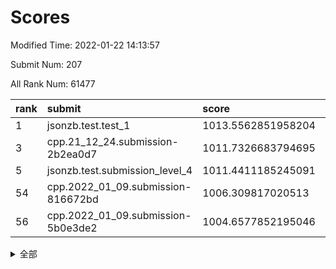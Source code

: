 # Scores

Modified Time: 2022-01-22 14:13:57

Submit Num: 207

All Rank Num: 61477

| rank |               submit               |       score        |       sigma        | pk_num |
| :--- | :--------------------------------- | :----------------- | :----------------- | :----- |
| 1    | jsonzb.test.test_1                 | 1013.5562851958204 | 0.8289799890483492 | 1190   |
| 3    | cpp.21_12_24.submission-2b2ea0d7   | 1011.7326683794695 | 0.7838844336539235 | 1188   |
| 5    | jsonzb.test.submission_level_4     | 1011.4411185245091 | 0.7718866651846181 | 1180   |
| 54   | cpp.2022_01_09.submission-816672bd | 1006.309817020513  | 0.7282863951427623 | 1182   |
| 56   | cpp.2022_01_09.submission-5b0e3de2 | 1004.6577852195046 | 0.716414314474839  | 1190   |


<details>
<summary>全部</summary>

| rank |                 submit                 |       score        |       sigma        | pk_num |
| :--- | :------------------------------------- | :----------------- | :----------------- | :----- |
| 1    | jsonzb.test.test_1                     | 1013.5562851958204 | 0.8289799890483492 | 1190   |
| 2    | gobigger.level_3.submission_level_3_42 | 1011.7905467113897 | 0.7685784827275446 | 1187   |
| 3    | cpp.21_12_24.submission-2b2ea0d7       | 1011.7326683794695 | 0.7838844336539235 | 1188   |
| 4    | gobigger.level_3.submission_level_3_45 | 1011.5280797778936 | 0.7614299584380189 | 1190   |
| 5    | jsonzb.test.submission_level_4         | 1011.4411185245091 | 0.7718866651846181 | 1180   |
| 6    | gobigger.level_3.submission_level_3_1  | 1011.3232802712245 | 0.7748185948987114 | 1193   |
| 7    | gobigger.level_3.submission_level_3_40 | 1011.3179092397446 | 0.7761313118350166 | 1191   |
| 8    | gobigger.level_3.submission_level_3_29 | 1011.1353973917953 | 0.7561511655812516 | 1187   |
| 9    | gobigger.level_3.submission_level_3_24 | 1011.0568449037708 | 0.7823545832206626 | 1190   |
| 10   | gobigger.level_3.submission_level_3_15 | 1011.0333505847682 | 0.7743193199650034 | 1188   |
| 11   | gobigger.level_3.submission_level_3_37 | 1010.9088235739189 | 0.7637179580842876 | 1189   |
| 12   | gobigger.level_3.submission_level_3_8  | 1010.7251896442114 | 0.7891880634265902 | 1188   |
| 13   | gobigger.level_3.submission_level_3_4  | 1010.6019672727169 | 0.7658661884221238 | 1189   |
| 14   | gobigger.level_3.submission_level_3_41 | 1010.5811600427509 | 0.7908606906506329 | 1189   |
| 15   | gobigger.level_3.submission_level_3_35 | 1010.5664740436861 | 0.7579222002405885 | 1186   |
| 16   | gobigger.level_3.submission_level_3_23 | 1010.4204205628666 | 0.7684710734572539 | 1187   |
| 17   | gobigger.level_3.submission_level_3_49 | 1010.4095795563695 | 0.7700788171403616 | 1192   |
| 18   | gobigger.level_3.submission_level_3_5  | 1010.1765448843944 | 0.7549719379513733 | 1191   |
| 19   | gobigger.level_3.submission_level_3_18 | 1010.1757644464261 | 0.7677196659052383 | 1188   |
| 20   | gobigger.level_3.submission_level_3_34 | 1010.1475614354727 | 0.7476777705294818 | 1190   |
| 21   | gobigger.level_3.submission_level_3_21 | 1010.1170262553408 | 0.7459508297572292 | 1182   |
| 22   | gobigger.level_3.submission_level_3_46 | 1010.0075031539715 | 0.7706654936580813 | 1189   |
| 23   | gobigger.level_3.submission_level_3_10 | 1009.8947009399395 | 0.7645249170681591 | 1189   |
| 24   | gobigger.level_3.submission_level_3_32 | 1009.8739712441519 | 0.7565155183147143 | 1183   |
| 25   | gobigger.level_3.submission_level_3_9  | 1009.8670769953942 | 0.7792899250054323 | 1186   |
| 26   | gobigger.level_3.submission_level_3_6  | 1009.8417563133286 | 0.7699724101508253 | 1189   |
| 27   | gobigger.level_3.submission_level_3_20 | 1009.736085195607  | 0.7499208242309797 | 1189   |
| 28   | gobigger.level_3.submission_level_3_22 | 1009.6873152397433 | 0.7360348696691189 | 1194   |
| 29   | gobigger.level_3.submission_level_3_25 | 1009.6373958921126 | 0.7591865491593766 | 1193   |
| 30   | gobigger.level_3.submission_level_3_38 | 1009.6057988618263 | 0.7646138157143649 | 1181   |
| 31   | gobigger.level_3.submission_level_3_26 | 1009.5935899831526 | 0.7944854259170634 | 1188   |
| 32   | gobigger.level_3.submission_level_3_2  | 1009.570047521309  | 0.7584707679562265 | 1191   |
| 33   | gobigger.level_3.submission_level_3_48 | 1009.5282399511782 | 0.7592331589738806 | 1184   |
| 34   | gobigger.level_3.submission_level_3_27 | 1009.5107323735826 | 0.7607706993801854 | 1189   |
| 35   | gobigger.level_3.submission_level_3_11 | 1009.4779821343158 | 0.7466782243192532 | 1184   |
| 36   | gobigger.level_3.submission_level_3_39 | 1009.3123639662821 | 0.7555587439978735 | 1195   |
| 37   | gobigger.level_3.submission_level_3_12 | 1009.2940332065525 | 0.7561379433394256 | 1185   |
| 38   | gobigger.level_3.submission_level_3_43 | 1009.1631796338543 | 0.7434572926330438 | 1187   |
| 39   | gobigger.level_3.submission_level_3_33 | 1009.148556106028  | 0.7533640865083933 | 1184   |
| 40   | gobigger.level_3.submission_level_3_3  | 1009.1364257256773 | 0.7553332286213975 | 1188   |
| 41   | gobigger.level_3.submission_level_3_30 | 1009.1043303433553 | 0.759597821265843  | 1191   |
| 42   | gobigger.level_3.submission_level_3_44 | 1009.0752654580958 | 0.7380517427745982 | 1185   |
| 43   | gobigger.level_3.submission_level_3_17 | 1009.0051191734547 | 0.742112459327131  | 1182   |
| 44   | gobigger.level_3.submission_level_3_36 | 1008.9404411883501 | 0.7344536690239264 | 1192   |
| 45   | gobigger.level_3.submission_level_3_13 | 1008.9121948663176 | 0.7572790945563105 | 1187   |
| 46   | gobigger.level_3.submission_level_3_14 | 1008.8192288979044 | 0.7477207602672665 | 1186   |
| 47   | gobigger.level_3.submission_level_3_7  | 1008.7681484477415 | 0.7386202218822888 | 1184   |
| 48   | gobigger.level_3.submission_level_3_0  | 1008.6639102893255 | 0.7500366527752765 | 1184   |
| 49   | gobigger.level_3.submission_level_3_19 | 1008.5932528254746 | 0.7310747758245872 | 1186   |
| 50   | gobigger.level_3.submission_level_3_47 | 1008.5208640032873 | 0.7582837021318808 | 1188   |
| 51   | gobigger.level_3.submission_level_3_31 | 1008.2328844539111 | 0.7536703128809283 | 1185   |
| 52   | gobigger.level_3.submission_level_3_28 | 1008.1719109856462 | 0.721605754814732  | 1188   |
| 53   | gobigger.level_3.submission_level_3_16 | 1008.0775414536421 | 0.7385824930572719 | 1188   |
| 54   | cpp.2022_01_09.submission-816672bd     | 1006.309817020513  | 0.7282863951427623 | 1182   |
| 55   | gobigger.level_1.submission_level_1_39 | 1004.7151150775113 | 0.7127199485933627 | 1190   |
| 56   | cpp.2022_01_09.submission-5b0e3de2     | 1004.6577852195046 | 0.716414314474839  | 1190   |
| 57   | gobigger.level_1.submission_level_1_15 | 1004.6572194285407 | 0.7273100121736651 | 1184   |
| 58   | gobigger.level_1.submission_level_1_19 | 1004.5978831326946 | 0.726852560916642  | 1191   |
| 59   | gobigger.level_1.submission_level_1_36 | 1004.3886910672704 | 0.7233193540495474 | 1190   |
| 60   | gobigger.level_1.submission_level_1_26 | 1004.3365063816755 | 0.7181432176137357 | 1188   |
| 61   | gobigger.level_1.submission_level_1_24 | 1004.2432645962639 | 0.7118177884562861 | 1194   |
| 62   | gobigger.level_1.submission_level_1_20 | 1004.2347616085536 | 0.7107679410154871 | 1186   |
| 63   | gobigger.level_1.submission_level_1_23 | 1004.2067076468468 | 0.7137954246943243 | 1190   |
| 64   | gobigger.level_1.submission_level_1_41 | 1004.2013934670343 | 0.7211198306756194 | 1188   |
| 65   | gobigger.level_1.submission_level_1_12 | 1004.1414554553193 | 0.7086049970339261 | 1183   |
| 66   | gobigger.level_1.submission_level_1_4  | 1003.9257855838953 | 0.7068376494157097 | 1190   |
| 67   | gobigger.level_1.submission_level_1_32 | 1003.8843728922932 | 0.7105289906824187 | 1189   |
| 68   | gobigger.level_1.submission_level_1_27 | 1003.88069154929   | 0.7104330678083112 | 1194   |
| 69   | gobigger.level_1.submission_level_1_46 | 1003.7187503112128 | 0.7184122191123673 | 1190   |
| 70   | gobigger.level_1.submission_level_1_37 | 1003.619071421922  | 0.7064806605753071 | 1191   |
| 71   | gobigger.level_1.submission_level_1_28 | 1003.6014758136084 | 0.7218090359952422 | 1190   |
| 72   | gobigger.level_1.submission_level_1_33 | 1003.5812142934998 | 0.7213143035712255 | 1190   |
| 73   | gobigger.level_1.submission_level_1_31 | 1003.5443464068981 | 0.718995556512978  | 1193   |
| 74   | gobigger.level_1.submission_level_1_34 | 1003.5142922933512 | 0.7186163718895808 | 1194   |
| 75   | gobigger.level_1.submission_level_1_11 | 1003.4949812235179 | 0.7268421613256014 | 1189   |
| 76   | gobigger.level_1.submission_level_1_1  | 1003.4737292360711 | 0.705168367905394  | 1185   |
| 77   | gobigger.level_1.submission_level_1_45 | 1003.4718497109363 | 0.7047136345049629 | 1188   |
| 78   | gobigger.level_1.submission_level_1_3  | 1003.4402829628827 | 0.7126657178602658 | 1192   |
| 79   | gobigger.level_1.submission_level_1_35 | 1003.418690375249  | 0.7235619939519528 | 1187   |
| 80   | gobigger.level_1.submission_level_1_8  | 1003.4180212437475 | 0.7234779479221805 | 1191   |
| 81   | gobigger.level_1.submission_level_1_25 | 1003.3766130600811 | 0.7120472585825305 | 1194   |
| 82   | gobigger.level_1.submission_level_1_2  | 1003.3525379782294 | 0.7293601983446818 | 1187   |
| 83   | gobigger.level_1.submission_level_1_13 | 1003.3286767343491 | 0.7095642549368851 | 1186   |
| 84   | gobigger.level_1.submission_level_1_17 | 1003.2917855967955 | 0.7136864562639199 | 1189   |
| 85   | gobigger.level_1.submission_level_1_30 | 1003.2153133644147 | 0.7203610877487916 | 1185   |
| 86   | gobigger.level_1.submission_level_1_47 | 1003.2046646215287 | 0.7269958003013229 | 1183   |
| 87   | gobigger.level_1.submission_level_1_14 | 1003.1944652958629 | 0.7164537216219848 | 1187   |
| 88   | gobigger.level_1.submission_level_1_38 | 1003.1154750579994 | 0.7277797214908681 | 1189   |
| 89   | gobigger.level_1.submission_level_1_18 | 1003.0781493459195 | 0.7053583357702516 | 1184   |
| 90   | gobigger.level_1.submission_level_1_40 | 1003.025053551071  | 0.718183370918817  | 1186   |
| 91   | gobigger.level_1.submission_level_1_5  | 1002.9813357396102 | 0.7194813724698648 | 1185   |
| 92   | gobigger.level_1.submission_level_1_42 | 1002.9021289235088 | 0.7125298351089454 | 1187   |
| 93   | gobigger.level_1.submission_level_1_49 | 1002.8715402045203 | 0.7047583537607223 | 1191   |
| 94   | gobigger.level_1.submission_level_1_29 | 1002.8482755277614 | 0.7147835357830193 | 1188   |
| 95   | gobigger.level_1.submission_level_1_48 | 1002.8160635499916 | 0.7228110338642643 | 1195   |
| 96   | gobigger.level_1.submission_level_1_16 | 1002.7309496599119 | 0.7114985476107945 | 1190   |
| 97   | gobigger.level_1.submission_level_1_6  | 1002.7058494686568 | 0.7132739768854826 | 1191   |
| 98   | gobigger.level_1.submission_level_1_21 | 1002.4714673984246 | 0.7026539055725294 | 1186   |
| 99   | gobigger.level_1.submission_level_1_43 | 1002.4644623227078 | 0.7127002829757911 | 1190   |
| 100  | gobigger.level_1.submission_level_1_22 | 1002.330662532864  | 0.7094366854643658 | 1187   |
| 101  | gobigger.level_1.submission_level_1_44 | 1002.1907759636199 | 0.7012158447740608 | 1187   |
| 102  | gobigger.level_1.submission_level_1_7  | 1001.9955025008687 | 0.7069525658819619 | 1192   |
| 103  | gobigger.level_1.submission_level_1_9  | 1001.9199028642857 | 0.7092768052442567 | 1186   |
| 104  | gobigger.level_1.submission_level_1_0  | 1001.8801631911215 | 0.711864249795929  | 1187   |
| 105  | gobigger.level_1.submission_level_1_10 | 1001.4473130233075 | 0.7137003195730849 | 1189   |
| 106  | gobigger.random.submission_random_31   | 997.258502277573   | 0.7061783476831388 | 1190   |
| 107  | gobigger.random.submission_random_13   | 996.8582102709006  | 0.711511857489537  | 1186   |
| 108  | gobigger.random.submission_random_36   | 996.8241274552736  | 0.7141384126856919 | 1192   |
| 109  | gobigger.random.submission_random_15   | 996.7024042626844  | 0.705222339550968  | 1186   |
| 110  | gobigger.random.submission_random_5    | 996.3991226459445  | 0.7154987568753554 | 1186   |
| 111  | gobigger.random.submission_random_2    | 996.3852769649399  | 0.7014603561758546 | 1189   |
| 112  | gobigger.random.submission_random_8    | 996.3301765558895  | 0.7090232260123239 | 1189   |
| 113  | gobigger.random.submission_random_4    | 996.3056110954327  | 0.7218538457276367 | 1193   |
| 114  | gobigger.random.submission_random_27   | 996.3047125599478  | 0.7166816822940555 | 1192   |
| 115  | gobigger.random.submission_random_20   | 996.2580783438079  | 0.722574437698004  | 1187   |
| 116  | gobigger.random.submission_random_21   | 996.2044190603344  | 0.7269124532648034 | 1193   |
| 117  | gobigger.random.submission_random_16   | 996.1809158968431  | 0.7146025640574715 | 1188   |
| 118  | gobigger.random.submission_random_48   | 996.1496732638703  | 0.7028673097255964 | 1188   |
| 119  | gobigger.random.submission_random_39   | 996.0701394321088  | 0.7051500692449465 | 1187   |
| 120  | gobigger.random.submission_random_40   | 996.0630750442176  | 0.7179717286480821 | 1190   |
| 121  | gobigger.random.submission_random_7    | 996.0535275961012  | 0.7099002709921286 | 1194   |
| 122  | gobigger.random.submission_random_33   | 996.0319353681348  | 0.7339601877421816 | 1187   |
| 123  | gobigger.random.submission_random_44   | 995.9879887187999  | 0.7060986053020781 | 1185   |
| 124  | gobigger.random.submission_random_25   | 995.9472823838099  | 0.7071470408151649 | 1192   |
| 125  | gobigger.random.submission_random_30   | 995.8661945989767  | 0.7028099192409001 | 1182   |
| 126  | gobigger.random.submission_random_22   | 995.8602393259189  | 0.7156482123773679 | 1191   |
| 127  | gobigger.random.submission_random_37   | 995.8418826462004  | 0.7172690246446474 | 1181   |
| 128  | gobigger.random.submission_random_19   | 995.8104443151071  | 0.7161158605098177 | 1187   |
| 129  | gobigger.random.submission_random_18   | 995.7916007460168  | 0.700648984018017  | 1182   |
| 130  | gobigger.random.submission_random_43   | 995.7634841385362  | 0.7108477393225265 | 1191   |
| 131  | gobigger.random.submission_random_3    | 995.7578389390131  | 0.7330367885851496 | 1187   |
| 132  | gobigger.random.submission_random_41   | 995.7453610927693  | 0.7079018184428185 | 1191   |
| 133  | gobigger.random.submission_random_14   | 995.70233145       | 0.7118087854015043 | 1191   |
| 134  | gobigger.random.submission_random_47   | 995.6998714726534  | 0.7017732773817654 | 1188   |
| 135  | gobigger.random.submission_random_28   | 995.6579961769046  | 0.704532415960967  | 1191   |
| 136  | gobigger.random.submission_random_24   | 995.6030732112177  | 0.7274406108919415 | 1192   |
| 137  | gobigger.random.submission_random_12   | 995.5584226302393  | 0.7218334141915256 | 1183   |
| 138  | gobigger.random.submission_random_46   | 995.5562529546914  | 0.7056290801033717 | 1184   |
| 139  | gobigger.random.submission_random_29   | 995.5083449172992  | 0.7068284476511981 | 1188   |
| 140  | gobigger.random.submission_random_42   | 995.4359149384271  | 0.7023794368541103 | 1188   |
| 141  | gobigger.random.submission_random_9    | 995.3826521078718  | 0.7248691614749568 | 1188   |
| 142  | gobigger.random.submission_random_32   | 995.3743805067431  | 0.7108393508274485 | 1184   |
| 143  | gobigger.random.submission_random_17   | 995.3698952214927  | 0.7147773566415773 | 1183   |
| 144  | gobigger.random.submission_random_38   | 995.2717507150584  | 0.700612394062446  | 1190   |
| 145  | gobigger.random.submission_random_23   | 995.2703161219023  | 0.7088019881271345 | 1188   |
| 146  | gobigger.random.submission_random_26   | 995.1984528942826  | 0.7125559560259078 | 1185   |
| 147  | gobigger.random.submission_random_6    | 995.1588919812763  | 0.7040092167806168 | 1188   |
| 148  | gobigger.random.submission_random_34   | 995.1301423945632  | 0.7108409446201431 | 1192   |
| 149  | gobigger.random.submission_random_35   | 995.0510630206632  | 0.7102861237547117 | 1186   |
| 150  | gobigger.random.submission_random_1    | 995.0142729900246  | 0.7244956155183055 | 1184   |
| 151  | gobigger.random.submission_random_0    | 994.9881040834608  | 0.7144706512145778 | 1189   |
| 152  | gobigger.random.submission_random_45   | 994.9279615676419  | 0.7306585875165444 | 1189   |
| 153  | gobigger.random.submission_random_10   | 994.9218117299656  | 0.7080443703349257 | 1188   |
| 154  | gobigger.random.submission_random_11   | 994.8352560358412  | 0.7157779743185293 | 1188   |
| 155  | gobigger.random.submission_random_49   | 994.6168246625845  | 0.7204917257930817 | 1183   |
| 156  | gobigger.level_2.submission_level_2_32 | 994.1344177080381  | 0.7297791207182389 | 1182   |
| 157  | gobigger.level_2.submission_level_2_6  | 994.031607970251   | 0.7327249392646582 | 1187   |
| 158  | gobigger.level_2.submission_level_2_45 | 993.7898888274144  | 0.7346817446502989 | 1187   |
| 159  | gobigger.level_2.submission_level_2_14 | 993.5012176851691  | 0.7353588701166877 | 1189   |
| 160  | gobigger.level_2.submission_level_2_30 | 993.4766077998577  | 0.727310945419516  | 1184   |
| 161  | gobigger.level_2.submission_level_2_21 | 993.2076609970239  | 0.7305914854987754 | 1185   |
| 162  | gobigger.level_2.submission_level_2_49 | 993.2017228643257  | 0.7348746980644257 | 1190   |
| 163  | gobigger.level_2.submission_level_2_29 | 993.1989200372714  | 0.7389464229180872 | 1195   |
| 164  | gobigger.level_2.submission_level_2_2  | 993.17500375538    | 0.749346722257196  | 1187   |
| 165  | gobigger.level_2.submission_level_2_3  | 993.165951974492   | 0.7444048460425917 | 1190   |
| 166  | gobigger.level_2.submission_level_2_5  | 993.1539112594633  | 0.7306216207010063 | 1193   |
| 167  | gobigger.level_2.submission_level_2_25 | 993.070622645095   | 0.7263968268888437 | 1193   |
| 168  | gobigger.level_2.submission_level_2_24 | 992.9922832649881  | 0.7328128052461402 | 1190   |
| 169  | gobigger.level_2.submission_level_2_41 | 992.943185347187   | 0.7390054863259234 | 1188   |
| 170  | gobigger.level_2.submission_level_2_44 | 992.8022606749696  | 0.7327894295885579 | 1185   |
| 171  | gobigger.level_2.submission_level_2_48 | 992.7187062676435  | 0.7379794555436472 | 1187   |
| 172  | gobigger.level_2.submission_level_2_4  | 992.6259543992156  | 0.7307729981688241 | 1185   |
| 173  | gobigger.level_2.submission_level_2_15 | 992.5966454222613  | 0.7293891249076845 | 1187   |
| 174  | gobigger.level_2.submission_level_2_26 | 992.5046787317776  | 0.7450761855890843 | 1190   |
| 175  | gobigger.level_2.submission_level_2_40 | 992.3296669700813  | 0.7339894922303946 | 1187   |
| 176  | gobigger.level_2.submission_level_2_31 | 992.2407503398828  | 0.7332636513155001 | 1184   |
| 177  | gobigger.level_2.submission_level_2_42 | 992.2165048769409  | 0.7555387433942904 | 1184   |
| 178  | gobigger.level_2.submission_level_2_12 | 992.1877289798726  | 0.747454724195026  | 1186   |
| 179  | gobigger.level_2.submission_level_2_23 | 992.1161314735859  | 0.7581169251233788 | 1192   |
| 180  | gobigger.level_2.submission_level_2_39 | 992.0740214132626  | 0.7508447977256152 | 1190   |
| 181  | gobigger.level_2.submission_level_2_46 | 991.9965710421701  | 0.7558048115880547 | 1177   |
| 182  | gobigger.level_2.submission_level_2_0  | 991.9696333123884  | 0.743573375612693  | 1187   |
| 183  | gobigger.level_2.submission_level_2_11 | 991.9601218588791  | 0.7563634583912339 | 1185   |
| 184  | gobigger.level_2.submission_level_2_20 | 991.9538931374946  | 0.7430369699147824 | 1193   |
| 185  | gobigger.level_2.submission_level_2_38 | 991.8494081506605  | 0.7378230435045926 | 1191   |
| 186  | gobigger.level_2.submission_level_2_7  | 991.769004177732   | 0.7386882107705728 | 1188   |
| 187  | gobigger.level_2.submission_level_2_36 | 991.6790542280384  | 0.7265903848575301 | 1183   |
| 188  | gobigger.level_2.submission_level_2_9  | 991.662203284297   | 0.751005086187185  | 1190   |
| 189  | gobigger.level_2.submission_level_2_10 | 991.635797609409   | 0.7493692251501128 | 1186   |
| 190  | gobigger.level_2.submission_level_2_47 | 991.5995742774301  | 0.7482226475670963 | 1181   |
| 191  | gobigger.level_2.submission_level_2_28 | 991.5712650952834  | 0.7389027437337643 | 1185   |
| 192  | gobigger.level_2.submission_level_2_33 | 991.5365201165877  | 0.7357323984871511 | 1190   |
| 193  | gobigger.level_2.submission_level_2_43 | 991.4959291279033  | 0.7409302779710768 | 1190   |
| 194  | gobigger.level_2.submission_level_2_17 | 991.4910965221663  | 0.7600755479229588 | 1190   |
| 195  | gobigger.level_2.submission_level_2_22 | 991.4494819911756  | 0.7521353561585613 | 1188   |
| 196  | gobigger.level_2.submission_level_2_27 | 991.3636330869646  | 0.7772862870106239 | 1190   |
| 197  | gobigger.level_2.submission_level_2_34 | 991.2972215616052  | 0.7645550492927151 | 1189   |
| 198  | gobigger.level_2.submission_level_2_8  | 991.1920470166485  | 0.7466443430922431 | 1192   |
| 199  | gobigger.level_2.submission_level_2_35 | 991.0419284088172  | 0.752894397880373  | 1188   |
| 200  | gobigger.level_2.submission_level_2_18 | 991.0229194045729  | 0.7512211835307385 | 1188   |
| 201  | gobigger.level_2.submission_level_2_13 | 991.0181073651369  | 0.7689746407871864 | 1189   |
| 202  | gobigger.level_2.submission_level_2_19 | 990.843997003912   | 0.7379267243753759 | 1189   |
| 203  | gobigger.level_2.submission_level_2_37 | 990.8336241267165  | 0.7603389656465548 | 1183   |
| 204  | gobigger.level_2.submission_level_2_1  | 990.2916952338742  | 0.7900419447724024 | 1187   |
| 205  | gobigger.level_2.submission_level_2_16 | 989.5117412050373  | 0.7691739234717221 | 1184   |
| 206  | gobigger.none.submission_none_0        | 977.4169945300695  | 1.2515227198609298 | 1184   |
| 207  | gobigger.none.submission_none_1        | 976.0994643832124  | 1.397603780772164  | 1192   |

</details>
